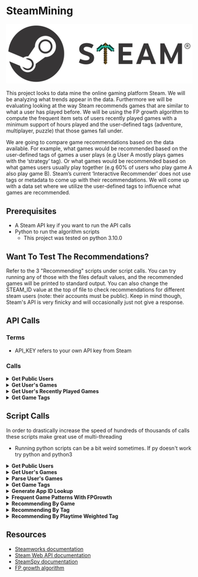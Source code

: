 # SteamMining

![Mining Steam](Images/steam_mining_logo.png)

This project looks to data mine the online gaming platform Steam. We will be analyzing what trends appear in the data. Furthermore we will be evaluating looking at the way Steam recommends games that are similar to what a user has played before. We will be using the FP growth algorithm to compute the frequent item sets of users recently played games with a minimum support of hours played and the user-defined tags (adventure, multiplayer, puzzle) that those games fall under. 

We are going to compare game recommendations based on the data available. For example, what games would be recommended based on the user-defined tags of games a user plays (e.g User A mostly plays games with the ‘strategy’ tag). Or what games would be recommended based on what games users usually play together (e.g 60% of users who play game A also play game B). Steam’s current ‘Interactive Recommender’ does not use tags or metadata to come up with their recommendations. We will come up with a data set where we utilize the user-defined tags to influence what games are recommended.

## Prerequisites 
- A Steam API key if you want to run the API calls
- Python to run the algorithm scripts
  - This project was tested on python 3.10.0

## Want To Test The Recommendations?
Refer to the 3 "Recommending" scripts under script calls. You can try running any of those with the files default values, and the recommended games will be printed to standard output. You can also change the STEAM_ID value at the top of file to check recommendations for different steam users (note: their accounts must be public). Keep in mind though, Steam's API is very finicky and will occasionally just not give a response. 

## API Calls

### Terms
- API_KEY refers to your own API key from Steam

### Calls

<details><summary><b>Get Public Users</b></summary>

This API call was used to get a list of public Steam users. As we need to know a user's games, their profile must be public for it to be useful to us. Unfortunately, there is no obvious method to check a user's profile visibility status. The best way to achieve this was to check the response for fields only a public profile would provide. An example would be 'realname' is only provided if the profile is public

API call: https://api.steampowered.com/ISteamUser/GetPlayerSummaries/v2/?key=API_KEY&steamids=

- For steamids you would provide a '+' deliminated list of steam ids up to a max of 100 ids per call.

Request:
```
https://api.steampowered.com/ISteamUser/GetPlayerSummaries/v2/?key=API_KEY&steamids=76561198052460701
```
Response:
```
{
    "response":{
        "players":[
            {
                "steamid":"76561198052460701",
                "communityvisibilitystate":3,
                "profilestate":1,
                "personaname":"Nate",
                "profileurl":"https://steamcommunity.com/id/ethic_xz/",
                "avatar":"https://steamcdn-a.akamaihd.net/steamcommunity/public/images/avatars/b7/b74c35ea69412656548ced1861fd09e081fb907d.jpg",
                "avatarmedium":"https://steamcdn-a.akamaihd.net/steamcommunity/public/images/avatars/b7/b74c35ea69412656548ced1861fd09e081fb907d_medium.jpg",
                "avatarfull":"https://steamcdn-a.akamaihd.net/steamcommunity/public/images/avatars/b7/b74c35ea69412656548ced1861fd09e081fb907d_full.jpg",
                "avatarhash":"b74c35ea69412656548ced1861fd09e081fb907d",
                "personastate":0,
                "realname":"Nate",
                "primaryclanid":"103582791429521408",
                "timecreated":1321121194,
                "personastateflags":0,
                "loccountrycode":"GB"
            }
        ]
    }
}
```

</details>


<details><summary><b>Get User's Games</b></summary>

The purpose of this call is to get a list of all the games played by some user. Something to note is this API call is very spotty. Sometimes it just won't work.

API call: https://api.steampowered.com/IPlayerService/GetOwnedGames/v1/?key=API_KEY&steamid=PUBLIC_STEAM_ID&format=json

- PUBLIC_STEAM_ID refers to a single public steam id

Request:
```
https://api.steampowered.com/IPlayerService/GetOwnedGames/v1/?key=API_KEY&steamid=76561198092171249&format=json
```

Response:
```
{
    "response":{ 
        "game_count":200,
        "games":[
            {
                "appid":4500,
                "playtime_forever":133,
                "playtime_windows_forever":0,
                "playtime_mac_forever":0,
                "playtime_linux_forever":0
            },
            {
                "appid":400,
                "playtime_forever":509,
                "playtime_windows_forever":0,
                "playtime_mac_forever":0,
                "playtime_linux_forever":0
            },
            .
            .
            .
            .
            .
        ]
    }
}
```

</details>

<details><summary><b>Get User's Recently Played Games</b></summary>

The purpose of this call is to get a list of all the recently played games from a public user. Getting only the recently played games allows us to keep the recommendations as up to date as possible. Additionally, Steam's API call to get all played games is very spotty and only works half the time.

API call: https://api.steampowered.com/IPlayerService/GetRecentlyPlayedGames/v1/?key=API_KEY&steamid=PUBLIC_STEAM_ID&format=json

- PUBLIC_STEAM_ID refers to a single public steam id

Request:
```
https://api.steampowered.com/IPlayerService/GetRecentlyPlayedGames/v1/?key=API_KEY&steamid=76561198052460701&format=json
```

Response:
```
{
    "response":{
        "total_count":4,
        "games":[
            {
                "appid":39210,
                "name":"FINAL FANTASY XIV Online",
                "playtime_2weeks":1778,
                "playtime_forever":36508,
                "img_icon_url":"98527a5229540d86ced171d8a5dff2f8a560fe80",
                "img_logo_url":"7888f35ccda304c0421951950c74b28357ea09bd",
                "playtime_windows_forever":36508,"playtime_mac_forever":0,
                "playtime_linux_forever":0
            },
            {
                "appid":1276790,
                "name":"Ruined King: A League of Legends Story™",
                "playtime_2weeks":380,
                "playtime_forever":380,
                "img_icon_url":"cac53a5db43167ab2bfe2be1496505bf0762710d",
                "img_logo_url":"1fda11413554296d710c8d81c73c65a6b4249329",
                "playtime_windows_forever":380,
                "playtime_mac_forever":0,
                "playtime_linux_forever":0
            },
            {
                "appid":359320,
                "name":"Elite Dangerous",
                "playtime_2weeks":145,
                "playtime_forever":8150,
                "img_icon_url":"670f2f289a180f7ac291585df847009640ebf1c5",
                "img_logo_url":"e7ae8414879ff5e547df85935ba5576dbc0639e3",
                "playtime_windows_forever":8150,
                "playtime_mac_forever":0,
                "playtime_linux_forever":0
            },
            {
                "appid":739630,
                "name":"Phasmophobia",
                "playtime_2weeks":81,
                "playtime_forever":1115,
                "img_icon_url":"125673b382059f666ec81477173380a76e1df0be",
                "img_logo_url":"e63390ac4ae4bf78787e09f5345629eb5955c6f1",
                "playtime_windows_forever":1115,
                "playtime_mac_forever":0,
                "playtime_linux_forever":0
            }
        ]
    }
}
```

</details>


<details><summary><b>Get Game Tags</b></summary>

For the purpose of recommendations we also wanted to retrieve user define tags. Steam doesn't provide a way to get these, so we relied on a third party API.

API call: https://steamspy.com/api.php?request=appdetails&appid=APP_ID

- APP_ID is the app id of the game you want details on

Request:
```
https://steamspy.com/api.php?request=appdetails&appid=730
```

Response:
```
{
    "appid":730,
    "name":"Counter-Strike: Global Offensive",
    "developer":"Valve, Hidden Path Entertainment",
    "publisher":"Valve",
    "score_rank":"",
    "positive":5309071,
    "negative":714606,
    "userscore":0,
    "owners":"50,000,000 .. 100,000,000",
    "average_forever":28420,
    "average_2weeks":842,
    "median_forever":6139,
    "median_2weeks":316,
    "price":"0",
    "initialprice":"0",
    "discount":"0",
    "ccu":741841,
    "languages":"English, Czech, Danish, Dutch, Finnish, French, German, Hungarian, Italian, Japanese, Korean, Norwegian, Polish, Portuguese, Portuguese - Brazil, Romanian, Russian, Simplified Chinese, Spanish - Spain, Swedish, Thai, Traditional Chinese, Turkish, Bulgarian, Ukrainian, Greek, Spanish - Latin America, Vietnamese",
    "genre":"Action, Free to Play",
    "tags":{
        "FPS":87052,
        "Shooter":62454,
        "Multiplayer":59663,
        "Competitive":51113,
        "Action":45695,
        "Team-Based":44633,
        "e-sports":41488,
        "Tactical":39816,
        "First-Person":37809,
        "PvP":32986,
        "Online Co-Op":32725,
        "Co-op":29180,
        "Strategy":29049,
        "Military":27704,
        "War":27139,
        "Difficult":25214,
        "Trading":24786,
        "Realistic":24590,
        "Fast-Paced":24580,
        "Moddable":5865
    }
}
```

</details>

## Script Calls

In order to drastically increase the speed of hundreds of thousands of calls these scripts make great use of multi-threading

- Running python scripts can be a bit weird sometimes. If py doesn't work try python and python3

<details><summary><b>Get Public Users</b></summary>

After making the API call this script parses the results, removing private profiles. It then writes those unpruned profiles to another file to be processed later.

Calling from the top level directory:
```sh
...\SteamMining> py .\UserScripts\get_public_users.py
```

Results are written to \CSVFiles\public_ids.csv

</details>


<details><summary><b>Get User's Games</b></summary>

After making the API call this script parses the results, removing private profiles. It then writes those unpruned profiles to another file to be processed later.

Calling from the top level directory:
```sh
...\SteamMining> py .\UserScripts\get_recent_games_csv.py
```

Results are written to \CSVFiles\game_list.csv

</details>


<details><summary><b>Parse User's Games</b></summary>

This script takes all the games of a user and extracts just the appid. It also puts the appids in a format that we can process

Calling from the top level directory:
```sh
...\SteamMining> py .\UserScripts\parse_games_csv.py
```

Results are written to \CSVFiles\parse_games_CSV.csv

</details>


<details><summary><b>Get Game Tags</b></summary>

Given some game, this script will extract all of the user defined tags

Calling from the top level directory:
```sh
...\SteamMining> py .\TagScripts\get_tags.py
```

Results are written to \CSVFiles\game_tag_list.csv

</details>


<details><summary><b>Generate App ID Lookup</b></summary>

This script creates a lookup table for appid to actual game name

Calling from the top level directory:
```sh
...\SteamMining> py .\AppScripts\app_list.py
```

Results are written to \CSVFiles\game_id_lookup.csv

</details>


<details><summary><b>Frequent Game Patterns With FPGrowth</b></summary>

Extract frequent pattern games from the list of user games

Calling from the top level directory:
```sh
...\SteamMining> py .\FPGrowthScripts\fpgrowth_script.py
```

Results are written to \FPGrowthScripts\dataset\data_games.csv

</details>


<details><summary><b>Recommending By Game</b></summary>

This script will create recommendations based off of the user's game data

Calling from the top level directory:
```sh
...\SteamMining> py .\RecommendationScripts\recommend_by_game.py
```

Results are written to standard output

</details>


<details><summary><b>Recommending By Tag</b></summary>

This script will create recommendations based off the user's most highly supported tags

Calling from the top level directory:
```sh
...\SteamMining> py .\RecommendationScripts\recommend_by_tag.py
```

Results are written to standard output

</details>


<details><summary><b>Recommending By Playtime Weighted Tag</b></summary>

This script recommends games based off the user's most played tags

Calling from the top level directory:
```sh
...\SteamMining> py .\RecommendationScripts\recommend_by_time_tag.py
```

Results are written to standard output

</details>


## Resources
- [Steamworks documentation](https://partner.steamgames.com/doc/home)
- [Steam Web API documentation](https://developer.valvesoftware.com/wiki/Steam_Web_API) 
- [SteamSpy documentation](https://steamspy.com/api.php)
- [FP growth algorithm](https://github.com/chonyy/fpgrowth_py) 
